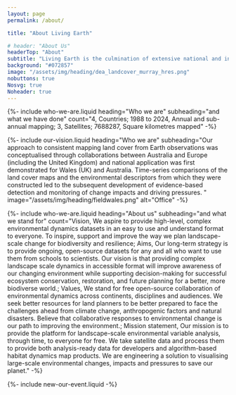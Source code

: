 ```yaml
---
layout: page
permalink: /about/

title: "About Living Earth"

# header: "About Us"
headerTop: "About"
subtitle: "Living Earth is the culmination of extensive national and international collaborations between universities, research organisations, governments, space agencies, businesses and the public.; Vision and Mission; Who we are; Meet our team; Contributing organisations; Further information"
background: "#072857"
image: "/assets/img/heading/dea_landcover_murray_hres.png"
nobuttons: true
Nosvg: true
Noheader: true
---
```


{%-
include who-we-are.liquid
heading="Who we are"
subheading="and what we have done"
count="4, Countries; 1988 to 2024, Annual and sub-annual mapping; 3, Satellites; 7688287, Square kilometres mapped"
-%}

{%-
include our-vision.liquid
heading="Who we are"
subheading="Our approach to consistent mapping land cover from Earth observations was conceptualised through collaborations between Australia and Europe (including the United Kingdom) and national application was first demonstrated for Wales (UK) and Australia. Time-series comparisons of the land cover maps and the environmental descriptors from which they were constructed led to the subsequent development of evidence-based detection and monitoring of change impacts and driving pressures. "
image="/assets/img/heading/fieldwales.png" alt="Office"
-%}

{%-
include who-we-are.liquid
heading="About us"
subheading="and what we stand for"
count="Vision, We aspire to provide high-level, complex environmental dynamics datasets in an easy to use and understand format to everyone. To inspire, support and improve the way we plan landscape-scale change for biodiversity and resilience; Aims, Our long-term strategy is to provide ongoing, open-source datasets for any and all who want to use them from schools to scientists. Our vision is that providing complex landscape scale dynamics in accessible format will improve awareness of our changing environment while supporting decision-making for successful ecosystem conservation, restoration, and future planning for a better, more biodiverse world.; Values, We stand for free open-source collaboration of environmental dynamics across continents, disciplines and audiences. We seek better resources for land planners to be better prepared to face the challenges ahead from climate change, anthropogenic factors and natural disasters. Believe that collaborative responses to environmental change is our path to improving the environment.; Mission statement, Our mission is to provide the platform for landscape-scale environmental variable analysis, through time, to everyone for free. We take satellite data and process them to provide both analysis-ready data for developers and algorithm-based habitat dynamics map products. We are engineering a solution to visualising large-scale environmental changes, impacts and pressures to save our planet."
-%}

{%-
include new-our-event.liquid
-%}


